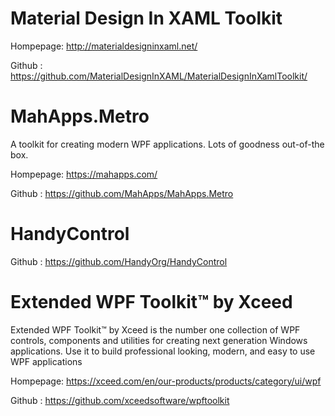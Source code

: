 #  Material Design In XAML Toolkit
Hompepage: http://materialdesigninxaml.net/

Github   : https://github.com/MaterialDesignInXAML/MaterialDesignInXamlToolkit/


#  MahApps.Metro
A toolkit for creating modern WPF applications. Lots of goodness out-of-the box.

Hompepage: https://mahapps.com/

Github   : https://github.com/MahApps/MahApps.Metro

# HandyControl

Github   : https://github.com/HandyOrg/HandyControl

#  Extended WPF Toolkit™ by Xceed
Extended WPF Toolkit™ by Xceed is the number one collection of WPF controls, components and utilities for creating next generation Windows applications. Use it to build professional looking, modern, and easy to use WPF applications

Hompepage: https://xceed.com/en/our-products/products/category/ui/wpf

Github   : https://github.com/xceedsoftware/wpftoolkit

